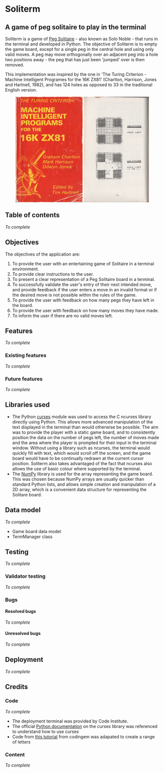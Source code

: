 # Soliterm
## A game of peg solitaire to play in the terminal
Soliterm is a game of [Peg Solitaire](https://en.wikipedia.org/wiki/Peg_solitaire) - also known as Solo Noble - that runs in the terminal and developed in Python.
The objective of Soliterm is to empty the game board, except for a single peg in the central hole and using only valid moves.
A peg may move orthogonally over an adjacent peg into a hole two positions away - the peg that has just been 'jumped' over is then removed.

This implementation was inspired by the one in 'The Turing Criterion - Machine Intelligent Programes for the 16K ZX81' (Charlton, Harrison, Jones and Hartnell, 1982), and has 124 holes as opposed to 33 in the traditional English version.

<p align="center">
    <img src="readme_assets/zx81-1.png" alt="Machine Intelligent Programmes for the 16K ZX81 book cover" align="center">
    <img src="readme_assets/zx81-2.png" alt="Machine Intelligent Programmes for the 16K ZX81 Solitaire screen shot" align="center" height="345">
</p>

## Table of contents
*To complete*

## Objectives
The objectives of the application are:

1. To provide the user with an entertaining game of Solitaire in a terminal environment.
2. To provide clear instructions to the user.
3. To present a clear representation of a Peg Solitaire board in a terminal.
4. To successfully validate the user's entry of their next intended move, and provide feedback if the user enters a move in an invalid format or if the desired move is not possible within the rules of the game.
5. To provide the user with feedback on how many pegs they have left in the board.
6. To provide the user with feedback on how many moves they have made.
7. To inform the user if there are no valid moves left.

## Features
*To complete*

### Existing features
*To complete*

### Future features
*To complete*

## Libraries used
- The Python [curses](https://docs.python.org/3/library/curses.html#module-curses) module was used to access the C ncurses library directly using Python. This allows more advanced manipulation of the text displayed in the terminal than would otherwise be possible. The aim was to provide the player with a static game board, and to consistently position the data on the number of pegs left, the number of moves made and the area where the player is prompted for their input in the terminal window. Without using a library such as ncurses, the terminal would quickly fill with text, which would scroll off the screen, and the game board would have to be continually redrawn at the current cursor position. Soliterm also takes advantaged of the fact that ncurses also allows the use of basic colour where supported by the terminal.
- The [NumPy](https://www.w3schools.com/python/numpy/default.asp) library is used for the array representing the game board. This was chosen because NumPy arrays are usually quicker than standard Python lists, and allows simple creation and manipulation of a 2D array, which is a convenient data structure for representing the Solitare board.

## Data model
*To complete*

- Game board data model
- TermManager class

## Testing
*To complete*

### Validator testing
*To complete*

### Bugs
#### Resolved bugs
*To complete*

#### Unresolved bugs
*To complete*

## Deployment
*To complete*

## Credits
### Code
*To complete*
- The deployment terminal was provided by Code Institute.
- The official [Python documentation](https://docs.python.org/3/howto/curses.html) on the curses library was referenced to understand how to use curses
- Code from [this tutorial](https://www.codingem.com/python-range-of-letters/) from codingem was adapated to create a range of letters

### Content
*To complete*